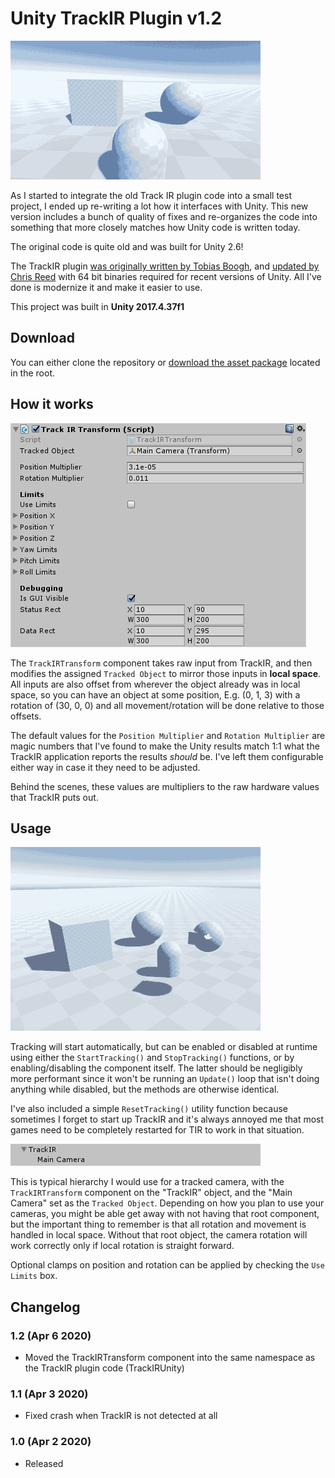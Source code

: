 # Unity TrackIR Plugin v1.2

![Demo scene](Screenshots/DemoTracking.gif)

As I started to integrate the old Track IR plugin code into a small test project, I ended up re-writing a lot how it interfaces with Unity. This new version includes a bunch of quality of fixes and re-organizes the code into something that more closely matches how Unity code is written today.

The original code is quite old and was built for Unity 2.6!

The TrackIR plugin [was originally written by Tobias Boogh](https://github.com/byBrick/Unity-TrackIR-Plugin), and [updated by Chris Reed](https://github.com/chrisreedio/Unity-TrackIR-Plugin/tree/x86_64) with 64 bit binaries required for recent versions of Unity. All I've done is modernize it and make it easier to use.

This project was built in **Unity 2017.4.37f1**

## Download

You can either clone the repository or [download the asset package](https://github.com/brihernandez/Unity-TrackIR-Plugin/raw/master/TrackIRTransform.unitypackage) located in the root.

## How it works

![The tracking component](Screenshots/Component.png)

The `TrackIRTransform` component takes raw input from TrackIR, and then modifies the assigned `Tracked Object` to mirror those inputs in **local space**. All inputs are also offset from wherever the object already was in local space, so you can have an object at some position, E.g. (0, 1, 3) with a rotation of (30, 0, 0) and all movement/rotation will be done relative to those offsets.

The default values for the `Position Multiplier` and `Rotation Multiplier` are magic numbers that I've found to make the Unity results match 1:1 what the TrackIR application reports the results *should* be. I've left them configurable either way in case it they need to be adjusted.

Behind the scenes, these values are multipliers to the raw hardware values that TrackIR puts out.

## Usage

![Third person](Screenshots/ThirdPerson.gif)

Tracking will start automatically, but can be enabled or disabled at runtime using either the `StartTracking()` and `StopTracking()` functions, or by enabling/disabling the component itself. The latter should be negligibly more performant since it won't be running an `Update()` loop that isn't doing anything while disabled, but the methods are otherwise identical.

I've also included a simple `ResetTracking()` utility function because sometimes I forget to start up TrackIR and it's always annoyed me that most games need to be completely restarted for TIR to work in that situation.

![Hierarchy](Screenshots/Hierarchy.png)

This is typical hierarchy I would use for a tracked camera, with the `TrackIRTransform` component on the "TrackIR" object, and the "Main Camera" set as the `Tracked Object`. Depending on how you plan to use your cameras, you might be able get away with not having that root component, but the important thing to remember is that all rotation and movement is handled in local space. Without that root object, the camera rotation will work correctly only if local rotation is straight forward.

Optional clamps on position and rotation can be applied by checking the `Use Limits` box.

## Changelog

### 1.2 (Apr 6 2020)

- Moved the TrackIRTransform component into the same namespace as the TrackIR plugin code (TrackIRUnity)

### 1.1 (Apr 3 2020)

- Fixed crash when TrackIR is not detected at all

### 1.0 (Apr 2 2020)

- Released
